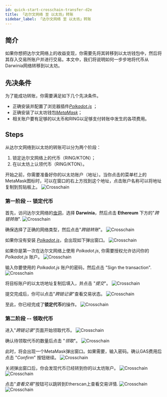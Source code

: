 ```yaml
---
id: quick-start-crosschain-transfer-d2e
title: 「达尔文网络 至 以太坊」转账
sidebar_label: 「达尔文网络 至 以太坊」转账
---
```


## 简介

如果你想把达尔文网络上的收益变现，你需要先将其转移到以太坊钱包中，然后将其存入交易所账户并进行交易。本文中，我们将说明如何一步步地将代币从Darwinia网络转移到以太坊。

## 先决条件

为了能成功转账，你需要满足如下几个先决条件。

- 正确安装并配置了浏览器插件[*Polkadot.js*](content/en/quick-start-account##) ；
- 正确安装了以太坊钱包[*MetaMask*](https://chrome.google.com/webstore/detail/metamask/nkbihfbeogaeaoehlefnkodbefgpgknn)；  
- 相关账户要有足够的以太币和RING以足够支付转账中发生的各项费用。

## Steps

从达尔文网络到以太坊的转账可以分为两个阶段：
1. 锁定达尔文网络上的代币（RING/KTON）；
2. 在以太坊上认领代币（RING/KTON）。

开始之前，你需要准备好你的以太坊账户（地址）。当你点击的菜单栏上的MetaMask图标时，可以在窗口的右上方找到这个地址，点击账户名称可以将地址复制到剪贴板上。
![Crosschain](assets/quick_start/darwinia-crosschain-transfer-d2e-00-address.png)

### 第一阶段 -- 锁定代币

首先，访问达尔文网络的[虫洞](https://wormhole.darwinia.network/)，选择 **Darwinia**，然后点击 **Ethereum** 下方的"*跨链转账*".
![Crosschain](assets/quick_start_zh-CN/darwinia-crosschain-transfer-d2e-01_zh-CN.png)

确保选择了正确的网络类型，然后点击"*跨链转账*"。
![Crosschain](assets/quick_start_zh-CN/darwinia-crosschain-transfer-d2e-02_zh-CN.png)

如果你没有安装 [*Polkadot.js*](content/en/quick-start-account##)，会出现如下弹出窗口。
![Crosschain](assets/quick_start_zh-CN/darwinia-crosschain-transfer-d2e-02-01-polkadot-missing_zh-CN.png)

如果你是第一次在达尔文网络上使用 *Polkadot.js*, 你需要授权允许访问你的 *Polkadot.js* 账户。
![Crosschain](assets/quick_start/darwinia-crosschain-transfer-d2e-02-02-polkadot-auth.png)

输入你要使用的 *Polkadot.js* 账户的密码，然后点击 "Sign the transaction".
![Crosschain](assets/quick_start/darwinia-crosschain-transfer-d2e-03-01-polkadot-sign.png)

将目标账户的以太坊地址复制后填入，并点击 "*提交*"。
![Crosschain](assets/quick_start_zh-CN/darwinia-crosschain-transfer-d2e-03_zh-CN.png)

提交完成后，你可以点击"*跨链记录*"查看交易状态。
![Crosschain](assets/quick_start_zh-CN/darwinia-crosschain-transfer-d2e-04_zh-CN.png)

至此，你已经完成了**锁定代币**的操作。
![Crosschain](assets/quick_start_zh-CN/darwinia-crosschain-transfer-d2e-05_zh-CN.png)

### 第二阶段 -- 领取代币

进入"*跨链记录*"页面开始领取代币。
![Crosschain](assets/quick_start_zh-CN/darwinia-crosschain-transfer-d2e-06_zh-CN.png)

确认待领取代币的数量后点击 "*领取*"。
![Crosschain](assets/quick_start_zh-CN/darwinia-crosschain-transfer-d2e-07_zh-CN.png)

此时，将会出现一个MetaMask弹出窗口。如果需要，输入密码。确认GAS费用后点击 "*Confirm*" 按钮继续。
![Crosschain](assets/quick_start/darwinia-crosschain-transfer-d2e-07-01-confirm.png)

关闭弹出窗口后，你会发现代币已经转到你的以太坊账户。
![Crosschain](assets/quick_start/darwinia-crosschain-transfer-d2e-07-02-close.png)
![Crosschain](assets/quick_start/darwinia-crosschain-transfer-d2e-08-success.png)

点击"*查看交易*"按钮可以跳转到Etherscan上查看交易详情.
![Crosschain](assets/quick_start_zh-CN/darwinia-crosschain-transfer-d2e-09_zh-CN.png)
![Crosschain](assets/quick_start_zh-CN/darwinia-crosschain-transfer-d2e-10_zh-CN.png)
